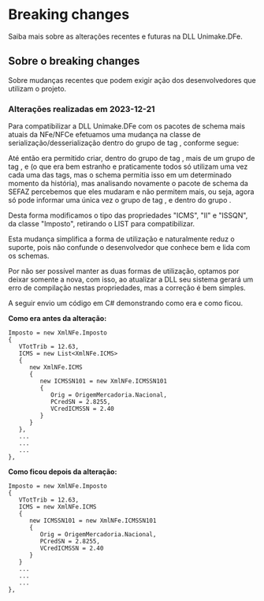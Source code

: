 # Breaking changes
Saiba mais sobre as alterações recentes e futuras na DLL Unimake.DFe.

## Sobre o breaking changes
Sobre mudanças recentes que podem exigir ação dos desenvolvedores que utilizam o projeto.

### Alterações realizadas em 2023-12-21

Para compatibilizar a DLL Unimake.DFe com os pacotes de schema mais atuais da NFe/NFCe efetuamos uma mudança na classe de serialização/desserialização dentro do grupo de tag <imposto>, conforme segue:

Até então era permitido criar, dentro do grupo de tag <imposto>, mais de um grupo de tag <ICMS>, <II> e <ISSQN> (o que era bem estranho e praticamente todos só utilizam uma vez cada uma das tags, mas o schema permitia isso em um determinado momento da história), mas analisando novamente o pacote de schema da SEFAZ percebemos que eles mudaram e não permitem mais, ou seja, agora só pode informar uma única vez o grupo de tag <ICMS>, <II> e <ISSQN> dentro do grupo <imposto>.

Desta forma modificamos o tipo das propriedades "ICMS", "II" e "ISSQN", da classe "Imposto", retirando o LIST para compatibilizar.

Esta mudança simplifica a forma de utilização e naturalmente reduz o suporte, pois não confunde o desenvolvedor que conhece bem e lida com os schemas.

Por não ser possível manter as duas formas de utilização, optamos por deixar somente a nova, com isso, ao atualizar a DLL seu sistema gerará um erro de compilação nestas propriedades, mas a correção é bem simples.

A seguir envio um código em C# demonstrando como era e como ficou.

**Como era antes da alteração:**

```
Imposto = new XmlNFe.Imposto
{
   VTotTrib = 12.63,
   ICMS = new List<XmlNFe.ICMS>
   {
      new XmlNFe.ICMS
      {
         new ICMSSN101 = new XmlNFe.ICMSSN101
         {
            Orig = OrigemMercadoria.Nacional,
            PCredSN = 2.8255,
            VCredICMSSN = 2.40
         }
      }
   },
   ...
   ...
   ...
},
```

**Como ficou depois da alteração:**

```
Imposto = new XmlNFe.Imposto
{
   VTotTrib = 12.63,
   ICMS = new XmlNFe.ICMS
   {
      new ICMSSN101 = new XmlNFe.ICMSSN101
      {
         Orig = OrigemMercadoria.Nacional,
         PCredSN = 2.8255,
         VCredICMSSN = 2.40
      }
   }
   ...
   ...
   ...
},
```
